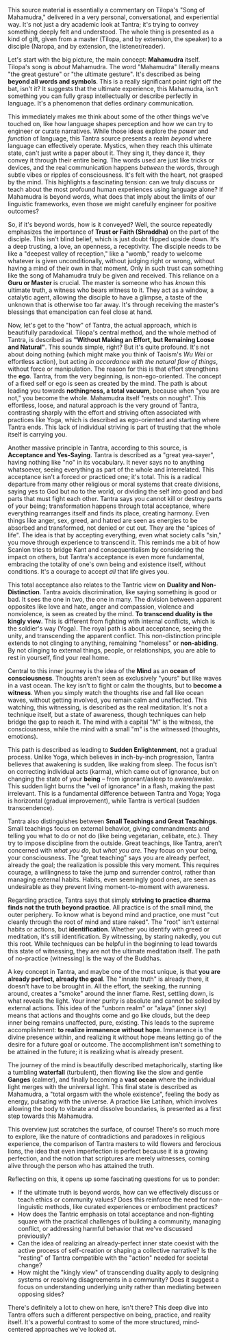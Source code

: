 This source material is essentially a commentary on Tilopa's "Song of Mahamudra," delivered in a very personal, conversational, and experiential way. It's not just a dry academic look at Tantra; it's trying to convey something deeply felt and understood. The whole thing is presented as a kind of gift, given from a master (Tilopa, and by extension, the speaker) to a disciple (Naropa, and by extension, the listener/reader).

Let's start with the big picture, the main concept: **Mahamudra** itself. Tilopa's song is _about_ Mahamudra. The word "Mahamudra" literally means "the great gesture" or "the ultimate gesture". It's described as being **beyond all words and symbols**. This is a really significant point right off the bat, isn't it? It suggests that the ultimate experience, this Mahamudra, isn't something you can fully grasp intellectually or describe perfectly in language. It's a phenomenon that defies ordinary communication.

This immediately makes me think about some of the other things we've touched on, like how language shapes perception and how we can try to engineer or curate narratives. While those ideas explore the _power_ and _function_ of language, this Tantra source presents a realm _beyond_ where language can effectively operate. Mystics, when they reach this ultimate state, can't just write a paper about it. They sing it, they dance it, they convey it through their entire being. The words used are just like tricks or devices, and the real communication happens _between_ the words, through subtle vibes or ripples of consciousness. It's felt with the heart, not grasped by the mind. This highlights a fascinating tension: can we truly discuss or teach about the most profound human experiences using language alone? If Mahamudra is beyond words, what does that imply about the limits of our linguistic frameworks, even those we might carefully engineer for positive outcomes?

So, if it's beyond words, how is it conveyed? Well, the source repeatedly emphasizes the importance of **Trust or Faith (Shraddha)** on the part of the disciple. This isn't blind belief, which is just doubt flipped upside down. It's a deep trusting, a love, an openness, a receptivity. The disciple needs to be like a "deepest valley of reception," like a "womb," ready to welcome whatever is given unconditionally, without judging right or wrong, without having a mind of their own in that moment. Only in such trust can something like the song of Mahamudra truly be given and received. This reliance on a **Guru or Master** is crucial. The master is someone who has _known_ this ultimate truth, a witness who bears witness to it. They act as a window, a catalytic agent, allowing the disciple to have a glimpse, a taste of the unknown that is otherwise too far away. It's through receiving the master's blessings that emancipation can feel close at hand.

Now, let's get to the "how" of Tantra, the actual approach, which is beautifully paradoxical. Tilopa's central method, and the whole method of Tantra, is described as **"Without Making an Effort, but Remaining Loose and Natural"**. This sounds simple, right? But it's quite profound. It's not about doing nothing (which might make you think of Taoism's _Wu Wei_ or effortless action), but acting _in accordance with the natural flow of things_, without force or manipulation. The reason for this is that effort strengthens the **ego**. Tantra, from the very beginning, is non-ego-oriented. The concept of a fixed self or ego is seen as created by the mind. The path is about leading you towards **nothingness, a total vacuum**, because when "you are not," you become the whole. Mahamudra itself "rests on nought". This effortless, loose, and natural approach is the very ground of Tantra, contrasting sharply with the effort and striving often associated with practices like Yoga, which is described as ego-oriented and starting where Tantra ends. This lack of individual striving is part of trusting that the whole itself is carrying you.

Another massive principle in Tantra, according to this source, is **Acceptance and Yes-Saying**. Tantra is described as a "great yea-sayer", having nothing like "no" in its vocabulary. It never says no to anything whatsoever, seeing everything as part of the whole and interrelated. This acceptance isn't a forced or practiced one; it's total. This is a radical departure from many other religious or moral systems that create divisions, saying yes to God but no to the world, or dividing the self into good and bad parts that must fight each other. Tantra says you cannot kill or destroy parts of your being; transformation happens through total acceptance, where everything rearranges itself and finds its place, creating harmony. Even things like anger, sex, greed, and hatred are seen as energies to be absorbed and transformed, not denied or cut out. They are the "spices of life". The idea is that by accepting everything, even what society calls "sin," you move through experience to transcend it. This reminds me a bit of how Scanlon tries to bridge Kant and consequentialism by considering the impact on others, but Tantra's acceptance is even more fundamental, embracing the totality of one's own being and existence itself, without conditions. It's a courage to accept _all_ that life gives you.

This total acceptance also relates to the Tantric view on **Duality and Non-Distinction**. Tantra avoids discrimination, like saying something is good or bad. It sees the one in two, the one in many. The division between apparent opposites like love and hate, anger and compassion, violence and nonviolence, is seen as created by the mind. **To transcend duality is the kingly view**. This is different from fighting with internal conflicts, which is the soldier's way (Yoga). The royal path is about acceptance, seeing the unity, and transcending the apparent conflict. This non-distinction principle extends to not clinging to anything, remaining "homeless" or **non-abiding**. By not clinging to external things, people, or relationships, you are able to rest in yourself, find your real home.

Central to this inner journey is the idea of the **Mind** as an **ocean of consciousness**. Thoughts aren't seen as exclusively "yours" but like waves in a vast ocean. The key isn't to fight or calm the thoughts, but to **become a witness**. When you simply watch the thoughts rise and fall like ocean waves, without getting involved, you remain calm and unaffected. This watching, this witnessing, is described as the real meditation. It's not a technique itself, but a state of awareness, though techniques can help bridge the gap to reach it. The mind with a capital "M" is the witness, the consciousness, while the mind with a small "m" is the witnessed (thoughts, emotions).

This path is described as leading to **Sudden Enlightenment**, not a gradual process. Unlike Yoga, which believes in inch-by-inch progression, Tantra believes that awakening is sudden, like waking from sleep. The focus isn't on correcting individual acts (karma), which came out of ignorance, but on changing the state of your **being** – from ignorant/asleep to aware/awake. This sudden light burns the "veil of ignorance" in a flash, making the past irrelevant. This is a fundamental difference between Tantra and Yoga; Yoga is horizontal (gradual improvement), while Tantra is vertical (sudden transcendence).

Tantra also distinguishes between **Small Teachings and Great Teachings**. Small teachings focus on external behavior, giving commandments and telling you what to do or not do (like being vegetarian, celibate, etc.). They try to impose discipline from the outside. Great teachings, like Tantra, aren't concerned with _what you do_, but _what you are_. They focus on your being, your consciousness. The "great teaching" says you are already perfect, already the goal; the realization is possible this very moment. This requires courage, a willingness to take the jump and surrender control, rather than managing external habits. Habits, even seemingly good ones, are seen as undesirable as they prevent living moment-to-moment with awareness.

Regarding practice, Tantra says that simply **striving to practice dharma finds not the truth beyond practice**. All practice is of the small mind, the outer periphery. To know what is beyond mind and practice, one must "cut cleanly through the root of mind and stare naked". The "root" isn't external habits or actions, but **identification**. Whether you identify with greed or meditation, it's still identification. By witnessing, by staring nakedly, you cut this root. While techniques can be helpful in the beginning to lead towards this state of witnessing, they are not the ultimate meditation itself. The path of no-practice (witnessing) is the way of the Buddhas.

A key concept in Tantra, and maybe one of the most unique, is that **you are already perfect, already the goal**. The "innate truth" is already there, it doesn't have to be brought in. All the effort, the seeking, the running around, creates a "smoke" around the inner flame. Rest, settling down, is what reveals the light. Your inner purity is absolute and cannot be soiled by external actions. This idea of the "unborn realm" or "alaya" (inner sky) means that actions and thoughts come and go like clouds, but the deep inner being remains unaffected, pure, existing. This leads to the supreme accomplishment: **to realize immanence without hope**. Immanence is the divine presence within, and realizing it without hope means letting go of the desire for a future goal or outcome. The accomplishment isn't something to be attained in the future; it is realizing what is already present.

The journey of the mind is beautifully described metaphorically, starting like a tumbling **waterfall** (turbulent), then flowing like the slow and gentle **Ganges** (calmer), and finally becoming a **vast ocean** where the individual light merges with the universal light. This final state is described as Mahamudra, a "total orgasm with the whole existence", feeling the body as energy, pulsating with the universe. A practice like Latihan, which involves allowing the body to vibrate and dissolve boundaries, is presented as a first step towards this Mahamudra.

This overview just scratches the surface, of course! There's so much more to explore, like the nature of contradictions and paradoxes in religious experience, the comparison of Tantra masters to wild flowers and ferocious lions, the idea that even imperfection is perfect because it is a growing perfection, and the notion that scriptures are merely witnesses, coming alive through the person who has attained the truth.

Reflecting on this, it opens up some fascinating questions for us to ponder:

- If the ultimate truth is beyond words, how can we effectively discuss or teach ethics or community values? Does this reinforce the need for non-linguistic methods, like curated experiences or embodiment practices?
- How does the Tantric emphasis on total acceptance and non-fighting square with the practical challenges of building a community, managing conflict, or addressing harmful behavior that we've discussed previously?
- Can the idea of realizing an already-perfect inner state coexist with the active process of self-creation or shaping a collective narrative? Is the "resting" of Tantra compatible with the "action" needed for societal change?
- How might the "kingly view" of transcending duality apply to designing systems or resolving disagreements in a community? Does it suggest a focus on understanding underlying unity rather than mediating between opposing sides?

There's definitely a lot to chew on here, isn't there? This deep dive into Tantra offers such a different perspective on being, practice, and reality itself. It's a powerful contrast to some of the more structured, mind-centered approaches we've looked at.